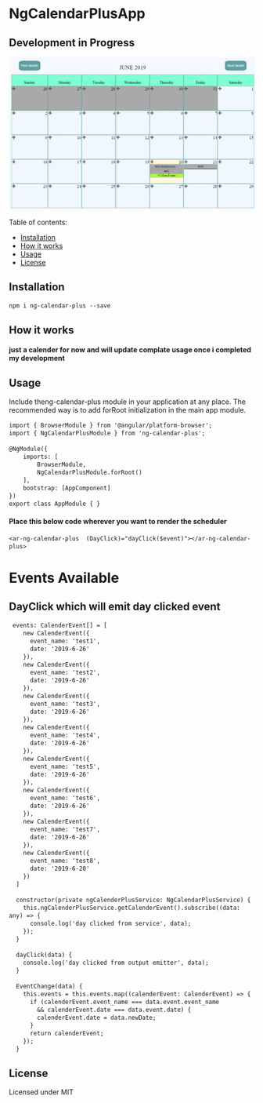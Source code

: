 # NgCalendarPlusApp

## Development in Progress

![Work In Progress](/images/giphy.gif)

Table of contents:
* [Installation](#installation)
* [How it works](#howitworks)
* [Usage](#usage)
* [License](#license)


## <a name="installation"></a>Installation
```
npm i ng-calendar-plus --save
```
## <a name="howitworks"></a>How it works

#### just a calender for now and will update complate usage once i completed my development

## <a name="usage"></a>Usage

Include theng-calendar-plus module in your application at any place. The recommended way is to add forRoot initialization in the main app module.
```
import { BrowserModule } from '@angular/platform-browser';
import { NgCalendarPlusModule } from 'ng-calendar-plus';

@NgModule({
    imports: [
        BrowserModule,
        NgCalendarPlusModule.forRoot()
    ],
    bootstrap: [AppComponent]
})
export class AppModule { }
```
#### Place this below code wherever you want to render the scheduler

```
<ar-ng-calendar-plus  (DayClick)="dayClick($event)"></ar-ng-calendar-plus>
```
# Events Available 

## DayClick  which will emit day clicked event

```
 events: CalenderEvent[] = [
    new CalenderEvent({
      event_name: 'test1',
      date: '2019-6-26'
    }),
    new CalenderEvent({
      event_name: 'test2',
      date: '2019-6-26'
    }),
    new CalenderEvent({
      event_name: 'test3',
      date: '2019-6-26'
    }),
    new CalenderEvent({
      event_name: 'test4',
      date: '2019-6-26'
    }),
    new CalenderEvent({
      event_name: 'test5',
      date: '2019-6-26'
    }),
    new CalenderEvent({
      event_name: 'test6',
      date: '2019-6-26'
    }),
    new CalenderEvent({
      event_name: 'test7',
      date: '2019-6-26'
    }),
    new CalenderEvent({
      event_name: 'test8',
      date: '2019-6-20'
    })
  ]

  constructor(private ngCalenderPlusService: NgCalendarPlusService) {
    this.ngCalenderPlusService.getCalenderEvent().subscribe((data: any) => {
      console.log('day clicked from service', data);
    });
  }

  dayClick(data) {
    console.log('day clicked from output emitter', data);
  }

  EventChange(data) {
    this.events = this.events.map((calenderEvent: CalenderEvent) => {
      if (calenderEvent.event_name === data.event.event_name
        && calenderEvent.date === data.event.date) {
        calenderEvent.date = data.newDate;
      }
      return calenderEvent;
    });
  }

```

## <a name="license">License
Licensed under MIT
